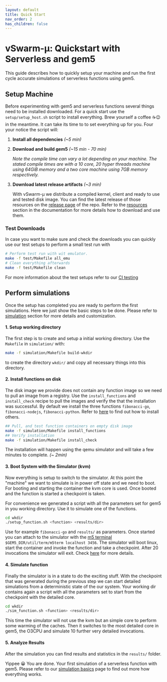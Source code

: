 ```yaml
---
layout: default
title: Quick Start
nav_order: 2
has_children: false
---
```


# vSwarm-&mu;: Quickstart with Serverless and gem5

This guide describes how to quickly setup your machine and run the first cycle accurate simulations of serverless functions using gem5.

## Setup Machine

Before experimenting with gem5 and serverless functions several things need to be installed downloaded.
For a quick start use the `setup/setup_host.sh` script to install everything.
Brew yourself a coffee ☕️😉 in the meantime. It can take its time to to set everything up for you. Four your notice the script will:

1. **Install all dependencies** *(~5 min)*

2. **Download and build gem5** *(~15 min - 70 min)*

   *Note the compile time can vary a lot depending on your machine. The stated compile times are with a 10 core, 20 hyper threads machine using 64GiB memory and a two core machine using 7GB memory respectively.*

3. **Download latest release artifacts** *(~3 min)*

   With vSwarm-&mu; we distribute a compiled kernel, client and ready to use and tested disk image. You can find the latest release of those resources on the [release page](https://github.com/ease-lab/vSwarm-u/releases) of the repo. Refer to the [resources](./setup/resources.md#download-resources-artifacts) section in the documentation for more details how to download and use them.


### Test Downloads
In case you want to make sure and check the downloads you can quickly use our test setups to perform a small test run with
```bash
# Perform test run with wit emulator.
make -f test/Makefile all_emu
# Clean everything afterwards
make -f test/Makefile clean
```

For more information about the test setups refer to our [CI testing](./test/function_test.md#function-integration-test)

## Perform simulations
Once the setup has completed you are ready to perform the first simulations.
Here we just show the basic steps to be done. Please refer to [simulation](./simulation/basics.md#first-simulation-with-gem5-and-serverless) section for more details and customization.


#### 1. Setup working directory

The first step is to create and setup a initial working directory. Use the `Makefile` in `simulation/` with:
```bash
make -f simulation/Makefile build-wkdir
```
to create the directory `wkdir/` and copy all necessary things into this directory.

#### 2. Install functions on disk

The disk image we provide does not contain any function image so we need to pull an image from a registry. Use the `install_functions` and `install_check` recipe to pull the images and verify the that the installation was successful. By default we install the three functions `fibonacci-go`, `fibonacci-nodejs`, `fibonacci-python`. Refer to [here](./simulation/basics.md) to find out how to install others.
```bash
## Pull, and test function containers on empty disk image
make -f simulation/Makefile install_functions
## Verify installation
make -f simulation/Makefile install_check
```
The installation will happen using the qemu simulator and will take a few minutes to complete. *(~ 2min)*

#### 3. Boot System with the Simulator (kvm)

Now everything is setup to switch to the simulator. At this point the "machine" we want to simulate is in power off state and we need to boot.
For booting and starting the container the kvm core is used. Once booted and the function is started a checkpoint is taken.

For convenience we generated a script with all the parameters set for gem5 in you working directory. Use it to simulate one of the functions.
```bash
cd wkdir
./setup_function.sh <function> <results/dir>
```
Use for example `fibonacci-go` and `results/` as parameters.
Once started you can attach to the simulator with the [m5 terminal](https://www.gem5.org/documentation/general_docs/fullsystem/m5term) `$GEM5_DIR/util/term/m5term localhost 3456`. The simulator will boot linux, start the container and invoke the function and take a checkpoint. After 20 invocations the simulator will exit. Check [here](./simulation/basics.md#simulations) for more details.


#### 4. Simulate function

Finally the simulator is in a state to do the exciting stuff. With the checkpoint that was generated during the previous step we can start detailed simulations from a deterministic state of the our system. Your working dir contains again a script with all the parameters set to start from the checkpoint with the detailed core.
```bash
cd wkdir
./sim_function.sh <function> <results/dir>
```
This time the simulator will not use the kvm but an simple core to perform some warming of the caches. Then it switches to the most detailed core in gem5, the O3CPU and simulate 10 further very detailed invocations.

#### 5. Analyze Results
After the simulation you can find results and statistics in the `results/` folder.

Yippee 😀 You are done. Your first simulation of a serverless function with gem5. Please refer to our [simulation basics](./simulation/basics.md) page to find out more how everything works.
